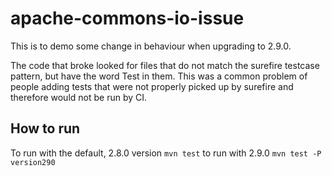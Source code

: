 # apache-commons-io-issue

This is to demo some change in behaviour when upgrading to 2.9.0.

The code that broke looked for files that do not match the surefire testcase pattern, but have the word
Test in them. This was a common problem of people adding tests that were not properly picked up by surefire
and therefore would not be run by CI.

## How to run
To run with the default, 2.8.0 version
`mvn test`
to run with 2.9.0
`mvn test -P version290`
